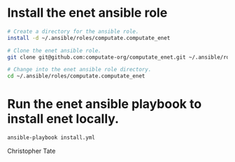 
# Install the enet ansible role

```bash
# Create a directory for the ansible role. 
install -d ~/.ansible/roles/computate.computate_enet

# Clone the enet ansible role. 
git clone git@github.com:computate-org/computate_enet.git ~/.ansible/roles/computate.computate_enet

# Change into the enet ansible role directory. 
cd ~/.ansible/roles/computate.computate_enet
```

# Run the enet ansible playbook to install enet locally. 

```bash
ansible-playbook install.yml
```

Christopher Tate
